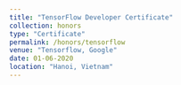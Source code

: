 ```yaml
---
title: "TensorFlow Developer Certificate"
collection: honors
type: "Certificate"
permalink: /honors/tensorflow
venue: "Tensorflow, Google"
date: 01-06-2020
location: "Hanoi, Vietnam"
---
```

